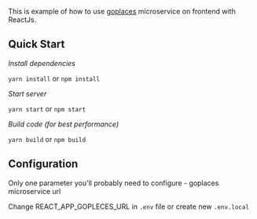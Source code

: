 This is example of how to use [goplaces](https://github.com/aimir/goplaces) microservice on frontend with ReactJs.

Quick Start
-----------
*Install dependencies*

`yarn install` or `npm install`

*Start server*

`yarn start` or `npm start`

*Build code (for best performance)*

`yarn build` or `npm build`


Configuration
-------------
Only one parameter you'll probably need to configure - goplaces microservice url

Change REACT_APP_GOPLECES_URL in `.env` file or create new `.env.local`